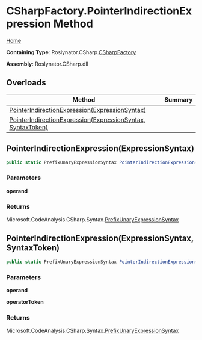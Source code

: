 <a name="_top"></a>

# CSharpFactory\.PointerIndirectionExpression Method

[Home](../../../../README.md#_top)

**Containing Type**: Roslynator\.CSharp\.[CSharpFactory](../README.md#_top)

**Assembly**: Roslynator\.CSharp\.dll

## Overloads

| Method | Summary |
| ------ | ------- |
| [PointerIndirectionExpression(ExpressionSyntax)](#Roslynator_CSharp_CSharpFactory_PointerIndirectionExpression_Microsoft_CodeAnalysis_CSharp_Syntax_ExpressionSyntax_) | |
| [PointerIndirectionExpression(ExpressionSyntax, SyntaxToken)](#Roslynator_CSharp_CSharpFactory_PointerIndirectionExpression_Microsoft_CodeAnalysis_CSharp_Syntax_ExpressionSyntax_Microsoft_CodeAnalysis_SyntaxToken_) | |

## PointerIndirectionExpression\(ExpressionSyntax\) <a name="Roslynator_CSharp_CSharpFactory_PointerIndirectionExpression_Microsoft_CodeAnalysis_CSharp_Syntax_ExpressionSyntax_"></a>

```csharp
public static PrefixUnaryExpressionSyntax PointerIndirectionExpression(ExpressionSyntax operand)
```

### Parameters

**operand**

### Returns

Microsoft\.CodeAnalysis\.CSharp\.Syntax\.[PrefixUnaryExpressionSyntax](https://docs.microsoft.com/en-us/dotnet/api/microsoft.codeanalysis.csharp.syntax.prefixunaryexpressionsyntax)

## PointerIndirectionExpression\(ExpressionSyntax, SyntaxToken\) <a name="Roslynator_CSharp_CSharpFactory_PointerIndirectionExpression_Microsoft_CodeAnalysis_CSharp_Syntax_ExpressionSyntax_Microsoft_CodeAnalysis_SyntaxToken_"></a>

```csharp
public static PrefixUnaryExpressionSyntax PointerIndirectionExpression(ExpressionSyntax operand, SyntaxToken operatorToken)
```

### Parameters

**operand**

**operatorToken**

### Returns

Microsoft\.CodeAnalysis\.CSharp\.Syntax\.[PrefixUnaryExpressionSyntax](https://docs.microsoft.com/en-us/dotnet/api/microsoft.codeanalysis.csharp.syntax.prefixunaryexpressionsyntax)

